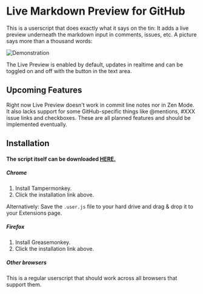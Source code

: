 # Live Markdown Preview for GitHub

This is a userscript that does exactly what it says on the tin: It adds a live preview underneath the markdown input in comments, issues, etc. A picture says more than a thousand words:

![Demonstration](https://f.cloud.github.com/assets/3596343/523106/6cf633f6-c096-11e2-9256-7173ae4dcf25.png)

The Live Preview is enabled by default, updates in realtime and can be toggled on and off with the button in the text area.

## Upcoming Features

Right now Live Preview doesn't work in commit line notes nor in Zen Mode. It also lacks support for some GitHub-specific things like @mentions, #XXX issue links and checkboxes. These are all planned features and should be implemented eventually.

## Installation

#### The script itself can be downloaded [HERE.](https://raw.github.com/Daiz-/GitHub-LiveMarkdown/master/script.user.js)

##### Chrome

1. Install Tampermonkey.
2. Click the installation link above.

Alternatively: Save the `.user.js` file to your hard drive and drag & drop it to your Extensions page.

##### Firefox

1. Install Greasemonkey.
2. Click the installation link above.

##### Other browsers

This is a regular userscript that should work across all browsers that support them.